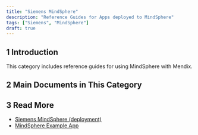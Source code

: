 ```yaml
---
title: "Siemens MindSphere"
description: "Reference Guides for Apps deployed to MindSphere"
tags: ["Siemens", "MindSphere"]
draft: true
---
```


## 1 Introduction

This category includes reference guides for using MindSphere with Mendix.

## 2 Main Documents in This Category

## 3 Read More

* [Siemens MindSphere (deployment)](/developerportal/deploy/deploying-to-mindsphere)
* [MindSphere Example App](/howto/mindsphere/mindsphere-example-app)
